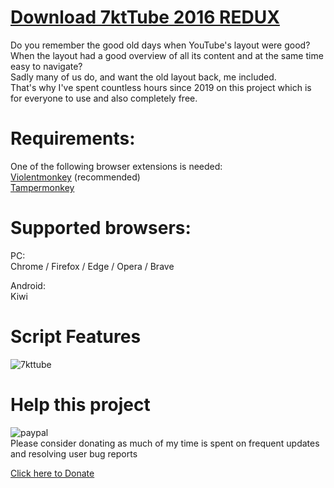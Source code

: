 # [Download 7ktTube 2016 REDUX](https://7kt.se/downloads/5/7ktTube)
Do you remember the good old days when YouTube's layout were good?  
When the layout had a good overview of all its content and at the same time easy to navigate?   
Sadly many of us do, and want the old layout back, me included.   
That's why I've spent countless hours since 2019 on this project which is for everyone to use and also completely free. 
  
# Requirements:
  One of the following browser extensions is needed:  
[Violentmonkey](https://violentmonkey.github.io/get-it/) (recommended)    
[Tampermonkey](https://www.tampermonkey.net/)

# Supported browsers:
PC:     
Chrome / Firefox / Edge / Opera / Brave    

Android:   
Kiwi  


# Script Features 
![7kttube](https://7kt.se/images/guisettings.png) 

# Help this project
![paypal](https://www.paypalobjects.com/digitalassets/c/website/logo/full-text/pp_fc_hl.svg)    
Please consider donating as much of my time is spent on frequent updates and resolving user bug reports   
  
[Click here to Donate](https://www.paypal.com/donate/?hosted_button_id=2EJR4DLTR4Y7Q)
